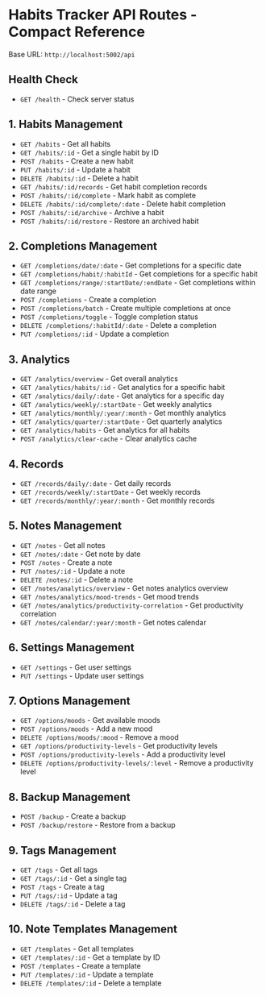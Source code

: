 # Habits Tracker API Routes - Compact Reference

Base URL: `http://localhost:5002/api`

## Health Check

- `GET /health` - Check server status

## 1. Habits Management

- `GET /habits` - Get all habits
- `GET /habits/:id` - Get a single habit by ID
- `POST /habits` - Create a new habit
- `PUT /habits/:id` - Update a habit
- `DELETE /habits/:id` - Delete a habit
- `GET /habits/:id/records` - Get habit completion records
- `POST /habits/:id/complete` - Mark habit as complete
- `DELETE /habits/:id/complete/:date` - Delete habit completion
- `POST /habits/:id/archive` - Archive a habit
- `POST /habits/:id/restore` - Restore an archived habit

## 2. Completions Management

- `GET /completions/date/:date` - Get completions for a specific date
- `GET /completions/habit/:habitId` - Get completions for a specific habit
- `GET /completions/range/:startDate/:endDate` - Get completions within date range
- `POST /completions` - Create a completion
- `POST /completions/batch` - Create multiple completions at once
- `POST /completions/toggle` - Toggle completion status
- `DELETE /completions/:habitId/:date` - Delete a completion
- `PUT /completions/:id` - Update a completion

## 3. Analytics

- `GET /analytics/overview` - Get overall analytics
- `GET /analytics/habits/:id` - Get analytics for a specific habit
- `GET /analytics/daily/:date` - Get analytics for a specific day
- `GET /analytics/weekly/:startDate` - Get weekly analytics
- `GET /analytics/monthly/:year/:month` - Get monthly analytics
- `GET /analytics/quarter/:startDate` - Get quarterly analytics
- `GET /analytics/habits` - Get analytics for all habits
- `POST /analytics/clear-cache` - Clear analytics cache

## 4. Records

- `GET /records/daily/:date` - Get daily records
- `GET /records/weekly/:startDate` - Get weekly records
- `GET /records/monthly/:year/:month` - Get monthly records

## 5. Notes Management

- `GET /notes` - Get all notes
- `GET /notes/:date` - Get note by date
- `POST /notes` - Create a note
- `PUT /notes/:id` - Update a note
- `DELETE /notes/:id` - Delete a note
- `GET /notes/analytics/overview` - Get notes analytics overview
- `GET /notes/analytics/mood-trends` - Get mood trends
- `GET /notes/analytics/productivity-correlation` - Get productivity correlation
- `GET /notes/calendar/:year/:month` - Get notes calendar

## 6. Settings Management

- `GET /settings` - Get user settings
- `PUT /settings` - Update user settings

## 7. Options Management

- `GET /options/moods` - Get available moods
- `POST /options/moods` - Add a new mood
- `DELETE /options/moods/:mood` - Remove a mood
- `GET /options/productivity-levels` - Get productivity levels
- `POST /options/productivity-levels` - Add a productivity level
- `DELETE /options/productivity-levels/:level` - Remove a productivity level

## 8. Backup Management

- `POST /backup` - Create a backup
- `POST /backup/restore` - Restore from a backup

## 9. Tags Management

- `GET /tags` - Get all tags
- `GET /tags/:id` - Get a single tag
- `POST /tags` - Create a tag
- `PUT /tags/:id` - Update a tag
- `DELETE /tags/:id` - Delete a tag

## 10. Note Templates Management

- `GET /templates` - Get all templates
- `GET /templates/:id` - Get a template by ID
- `POST /templates` - Create a template
- `PUT /templates/:id` - Update a template
- `DELETE /templates/:id` - Delete a template

